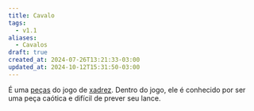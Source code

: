 ```yaml
---
title: Cavalo
tags:
  - v1.1
aliases:
  - Cavalos
draft: true
created_at: 2024-07-26T13:21:33-03:00
updated_at: 2024-10-12T15:31:50-03:00
---
```


É uma [peças](../08/Xadrez_Pecas.md) do jogo de [xadrez](../../08/06/Xadrez.md). Dentro do jogo, ele é conhecido por ser uma peça caótica e difícil de prever seu lance.